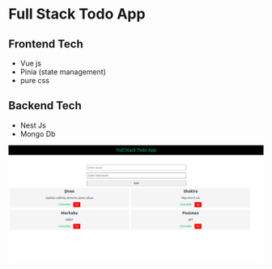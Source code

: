 # Full Stack Todo App

## Frontend Tech

- Vue js
- Pinia (state management)
- pure css

## Backend Tech

- Nest Js
- Mongo Db

![App Screenshot](./frontend/public/fullstackCrud1.png)
